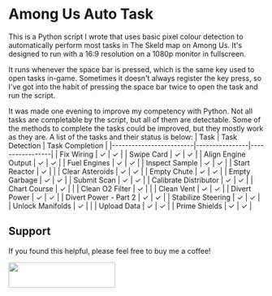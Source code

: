 # Among Us Auto Task
This is a Python script I wrote that uses basic pixel colour detection to automatically perform most tasks in The Skeld map on Among Us. It's designed to run with a 16:9 resolution on a 1080p monitor in fullscreen.

It runs whenever the space bar is pressed, which is the same key used to open tasks in-game. Sometimes it doesn't always register the key press, so I've got into the habit of pressing the space bar twice to open the task and run the script.

It was made one evening to improve my competency with Python. Not all tasks are completable by the script, but all of them are detectable. Some of the methods to complete the tasks could be improved, but they mostly work as they are. A list of the tasks and their status is below:
| Task                    | Task Detection | Task Completion |
|-------------------------|----------------|-----------------|
| Fix Wiring              | ✓              | ✓               |
| Swipe Card              | ✓              | ✓               |
| Align Engine Output     | ✓              | ✓               |
| Fuel Engines            | ✓              | ✓               |
| Inspect Sample          | ✓              | ✓               |
| Start Reactor           | ✓              |                 |
| Clear Asteroids         | ✓              | ✓               |
| Empty Chute             | ✓              | ✓               |
| Empty Garbage           | ✓              | ✓               |
| Submit Scan             | ✓              | ✓               |
| Calibrate Distributor   | ✓              | ✓               |
| Chart Course            | ✓              |                 |
| Clean O2 Filter         | ✓              |                 |
| Clean Vent              | ✓              | ✓               |
| Divert Power            | ✓              | ✓               |
| Divert Power - Part 2   | ✓              | ✓               |
| Stabilize Steering      | ✓              | ✓               |
| Unlock Manifolds        | ✓              |                 |
| Upload Data             | ✓              | ✓               |
| Prime Shields           | ✓              | ✓               |

## Support

If you found this helpful, please feel free to buy me a coffee!

<a href="https://www.buymeacoffee.com/jtee3d" rel="nofollow noopener"> <img width="210" height="50" src="https://cdn.buymeacoffee.com/buttons/v2/default-yellow.png"></a>

